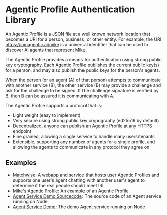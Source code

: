 # Agentic Profile Authentication Library

An Agentic Profile is a JSON file at a well known network location that becomes a URI for a person, business, or other entity.  For example, the URI https://iamagentic.ai/mike is a universal identifier that can be used to discover AI agents that represent Mike.

The Agentic Profile provides a means for authentication using strong public key cryptography.  Each Agentic Profile publishes the current public key(s) for a person, and may also publish the public keys for the person's agents.

When the person (or an agent (A) of that person) attempts to communicate with another service (B), the other service (B) may provide a challenge and ask for the challenge to be signed.  If the challenge signature is verified by B, then B can be assured it is communicating with A.

The Agentic Profile supports a protocol that is:
- Light weight (easy to implement)
- Very secure using strong public key crypography (ed25519 by default)
- Decentralized, anyone can publish an Agentic Profile at any HTTPS endpoint
- Fine grained, allowing a single service to handle many users/tenants
- Extensible, supporting any number of agents for a single profile, and allowing the agents to communicate in any protocol they agree on

## Examples

- [Matchwise](https://x.matchwise.ai): A webapp and service that hosts user Agentic Profiles and supports one user's agent chatting with another user's agent to determine if the real people should meet IRL
- [Mike's Agentic Profile](https://iamagentic.ai/mike): An example of an Agentic Profile
- [Agent Service Demo Sourcecode](https://github.com/agentic-profile/agentic-profile-node-service): The source code of an Agent service running on Node
- [Agent Service Demo](): The demo Agent service running on Node
